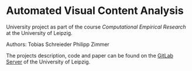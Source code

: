 # Automated Visual Content Analysis
University project as part of the course *Computational Empirical Research* at the University of Leipzig.

Authors:
Tobias Schreieder
Philipp Zimmer

The projects description, code and paper can be found on the [GitLab Server](https://git.informatik.uni-leipzig.de/fp83rusi/cer-automated-visual-content-analysis) of the University of Leipzig.
